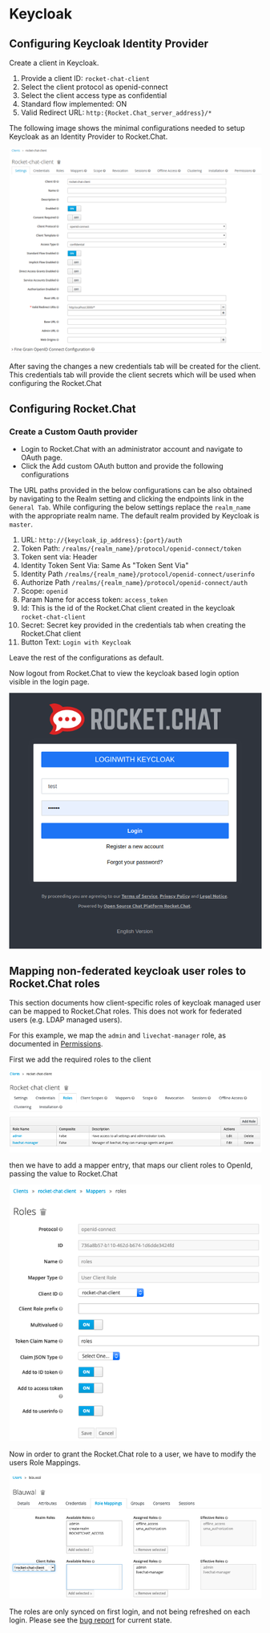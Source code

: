 # Keycloak

## Configuring Keycloak Identity Provider

Create a client in Keycloak.

1. Provide a client ID: `rocket-chat-client`
2. Select the client protocol as openid-connect
3. Select the client access type as confidential
4. Standard flow implemented: ON
5. Valid Redirect URL: `http:{Rocket.Chat_server_address}/*`

The following image shows the minimal configurations needed to setup Keycloak as an Identity Provider to Rocket.Chat.

![Client Configurations][Client Configurations]

After saving the changes a new credentials tab will be created for the client. This credentials tab will provide the
client secrets which will be used when configuring the Rocket.Chat

## Configuring Rocket.Chat

### Create a Custom Oauth provider

* Login to Rocket.Chat with an administrator account and navigate to OAuth page.
* Click the Add custom OAuth button and provide the following configurations

The URL paths provided in the below configurations can be also obtained by navigating to the Realm setting and
clicking the endpoints link in the `General Tab`. While configuring the below settings replace the `realm_name` with
the appropriate realm name. The default realm provided by Keycloak is `master`.

1. URL: `http://{keycloak_ip_address}:{port}/auth`
2. Token Path: `/realms/{realm_name}/protocol/openid-connect/token`
3. Token sent via: Header
4. Identity Token Sent Via: Same As "Token Sent Via"
5. Identity Path `/realms/{realm_name}/protocol/openid-connect/userinfo`
6. Authorize Path `/realms/{realm_name}/protocol/openid-connect/auth`
7. Scope: `openid`
8. Param Name for access token: `access_token`
9. Id: This is the id of the Rocket.Chat client created in the keycloak `rocket-chat-client`
10. Secret: Secret key provided in the credentials tab when creating the Rocket.Chat client
11. Button Text: `Login with Keycloak`

Leave the rest of the configurations as default.

Now logout from Rocket.Chat to view the keycloak based login option visible in the login page.

![Key Cloak Federation][Key Cloak Federation]

## Mapping non-federated keycloak user roles to Rocket.Chat roles

This section documents how client-specific roles of keycloak managed user can be mapped to Rocket.Chat roles. This does not work for federated users (e.g. LDAP managed users).

For this example, we map the `admin` and `livechat-manager` role, as documented in [Permissions](https://rocket.chat/docs/administrator-guides/permissions/).

First we add the required roles to the client

![Client Roles Configurations][Client Roles Configurations]

then we have to add a mapper entry, that maps our client roles to OpenId, passing the value to Rocket.Chat

![Client Roles Mapper Roles][Client Roles Mapper Roles]

Now in order to grant the Rocket.Chat role to a user, we have to modify the users Role Mappings.

![User Role Mapping][User Role Mapping]

The roles are only synced on first login, and not being refreshed on each login.
Please see the [bug report](https://github.com/RocketChat/Rocket.Chat/issues/15225) for
current state.

[Client Configurations]: client_configurations.png
[Key Cloak Federation]: keycloak_federation.png
[Client Roles Configurations]: client_roles_configurations.png
[Client Roles Mapper Roles]: client_roles_mapper_roles.png
[User Role Mapping]: user_role_mapping.png